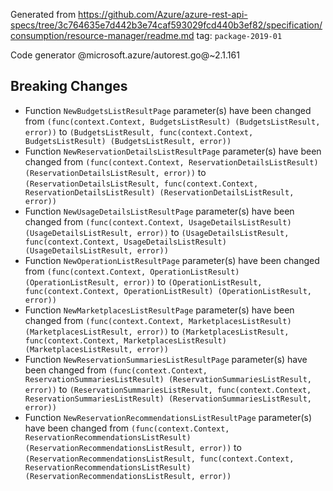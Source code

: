 Generated from https://github.com/Azure/azure-rest-api-specs/tree/3c764635e7d442b3e74caf593029fcd440b3ef82/specification/consumption/resource-manager/readme.md tag: `package-2019-01`

Code generator @microsoft.azure/autorest.go@~2.1.161

## Breaking Changes

- Function `NewBudgetsListResultPage` parameter(s) have been changed from `(func(context.Context, BudgetsListResult) (BudgetsListResult, error))` to `(BudgetsListResult, func(context.Context, BudgetsListResult) (BudgetsListResult, error))`
- Function `NewReservationDetailsListResultPage` parameter(s) have been changed from `(func(context.Context, ReservationDetailsListResult) (ReservationDetailsListResult, error))` to `(ReservationDetailsListResult, func(context.Context, ReservationDetailsListResult) (ReservationDetailsListResult, error))`
- Function `NewUsageDetailsListResultPage` parameter(s) have been changed from `(func(context.Context, UsageDetailsListResult) (UsageDetailsListResult, error))` to `(UsageDetailsListResult, func(context.Context, UsageDetailsListResult) (UsageDetailsListResult, error))`
- Function `NewOperationListResultPage` parameter(s) have been changed from `(func(context.Context, OperationListResult) (OperationListResult, error))` to `(OperationListResult, func(context.Context, OperationListResult) (OperationListResult, error))`
- Function `NewMarketplacesListResultPage` parameter(s) have been changed from `(func(context.Context, MarketplacesListResult) (MarketplacesListResult, error))` to `(MarketplacesListResult, func(context.Context, MarketplacesListResult) (MarketplacesListResult, error))`
- Function `NewReservationSummariesListResultPage` parameter(s) have been changed from `(func(context.Context, ReservationSummariesListResult) (ReservationSummariesListResult, error))` to `(ReservationSummariesListResult, func(context.Context, ReservationSummariesListResult) (ReservationSummariesListResult, error))`
- Function `NewReservationRecommendationsListResultPage` parameter(s) have been changed from `(func(context.Context, ReservationRecommendationsListResult) (ReservationRecommendationsListResult, error))` to `(ReservationRecommendationsListResult, func(context.Context, ReservationRecommendationsListResult) (ReservationRecommendationsListResult, error))`

